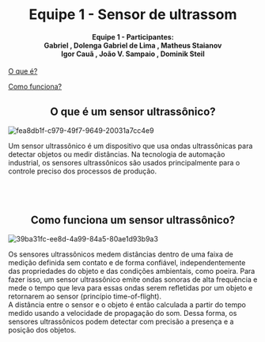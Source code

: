 <h1 align="center"> Equipe 1 - Sensor de ultrassom </h1>
<h4 align="center"> Equipe 1 - Participantes: <br> Gabriel , Dolenga   Gabriel de Lima , Matheus Staianov <br> Igor Cauã , João V. Sampaio , Dominik Steil </h4>




[O que é?](#O-que-é-um-sensor-ultrassônico?)

[Como funciona?](#Como-funciona-um-sensor-ultrassônico?)

<h2 align="center">O que é um sensor ultrassônico? </h2>

![fea8db1f-c979-49f7-9649-20031a7cc4e9](https://github.com/user-attachments/assets/325bd256-a987-4b7f-a834-a7aa81666ccd)



Um sensor ultrassônico é um dispositivo que usa ondas ultrassônicas para detectar objetos ou medir distâncias. Na tecnologia de automação industrial, os sensores ultrassônicos são usados principalmente para o controle preciso dos processos de produção.<br>
<br>

 <br>
<h2 align="center">Como funciona um sensor ultrassônico?</h2>

![39ba31fc-ee8d-4a99-84a5-80ae1d93b9a3](https://github.com/user-attachments/assets/420ca2df-5397-412f-a2b9-936f34617f5e)

Os sensores ultrassônicos medem distâncias dentro de uma faixa de medição definida sem contato e de forma confiável, independentemente das propriedades do objeto e das condições ambientais, como poeira. Para fazer isso, um sensor ultrassônico emite ondas sonoras de alta frequência e mede o tempo que leva para essas ondas serem refletidas por um objeto e retornarem ao sensor (princípio time-of-flight).<br> A distância entre o sensor e o objeto é então calculada a partir do tempo medido usando a velocidade de propagação do som. Dessa forma, os sensores ultrassônicos podem detectar com precisão a presença e a posição dos objetos.

